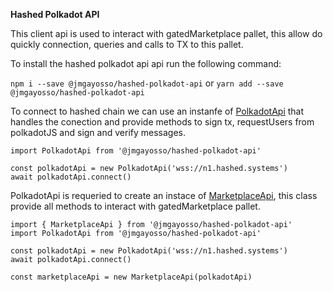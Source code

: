 **Hashed Polkadot API**

This client api is used to interact with gatedMarketplace pallet, this allow do quickly connection, queries and calls to TX to this pallet.

To install the hashed polkadot api api run the following command:

`npm i --save @jmgayosso/hashed-polkadot-api`
or
`yarn add --save @jmgayosso/hashed-polkadot-api`

To connect to hashed chain we can use an instanfe of [PolkadotApi](https://github.com/hashed-io/hashed-polkadot-api/blob/master/src/model/polkadotApi.js) that handles the conection and provide methods to sign tx, requestUsers from polkadotJS and sign and verify messages.
```
import PolkadotApi from '@jmgayosso/hashed-polkadot-api'

const polkadotApi = new PolkadotApi('wss://n1.hashed.systems')
await polkadotApi.connect()
```


PolkadotApi is requeried to create an instace of [MarketplaceApi](https://github.com/hashed-io/hashed-polkadot-api/blob/master/src/model/polkadot-pallets/marketplaceApi.js), this class provide all methods to interact with gatedMarketplace pallet.
```
import { MarketplaceApi } from '@jmgayosso/hashed-polkadot-api'
import PolkadotApi from '@jmgayosso/hashed-polkadot-api'

const polkadotApi = new PolkadotApi('wss://n1.hashed.systems')
await polkadotApi.connect()

const marketplaceApi = new MarketplaceApi(polkadotApi)
```
